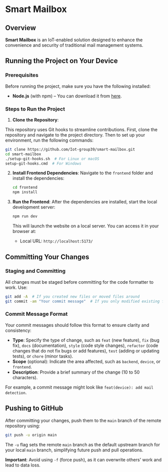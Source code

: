 # Smart Mailbox

## Overview

**Smart Mailbox** is an IoT-enabled solution designed to enhance the convenience and security of traditional mail management systems.

## Running the Project on Your Device

### Prerequisites
Before running the project, make sure you have the following installed:
- **Node.js** (with npm) – You can download it from [here](https://nodejs.org/).

### Steps to Run the Project

1. **Clone the Repository**:

This repository uses Git hooks to streamline contributions. First, clone the repository and navigate to the project directory. Then to set up your environment, run the following commands:

```bash
git clone https://github.com/Iot-group39/smart-mailbox.git
cd smart-mailbox
./setup-git-hooks.sh  # For Linux or macOS
setup-git-hooks.cmd  # For Windows
```

2. **Install Frontend Dependencies**:
   Navigate to the `frontend` folder and install the dependencies:
   ```bash
   cd frontend
   npm install
   ```

3. **Run the Frontend**:
   After the dependencies are installed, start the local development server:
   ```bash
   npm run dev
   ```

   This will launch the website on a local server. You can access it in your browser at:
   - Local URL: `http://localhost:5173/`
   

## Committing Your Changes

### Staging and Committing

All changes must be staged before committing for the code formatter to work. Use:

```bash
git add -A  # If you created new files or moved files around
git commit -am "Your commit message"  # If you only modified existing files
```

### Commit Message Format

Your commit messages should follow this format to ensure clarity and consistency:

- **Type**: Specify the type of change, such as `feat` (new feature), `fix` (bug fix), `docs` (documentation), `style` (code style changes), `refactor` (code changes that do not fix bugs or add features), `test` (adding or updating tests), or `chore` (minor tasks).
- **Scope** (optional): Indicate the area affected, such as `backend`, `device`, or `frontend`.
- **Description**: Provide a brief summary of the change (10 to 50 characters).

For example, a commit message might look like `feat(device): add mail detection`.

## Pushing to GitHub

After committing your changes, push them to the `main` branch of the remote repository using:

```bash
git push -u origin main
```

The `-u` flag sets the remote `main` branch as the default upstream branch for your local `main` branch, simplifying future push and pull operations.

**Important**: Avoid using `-f` (force push), as it can overwrite others' work and lead to data loss.
